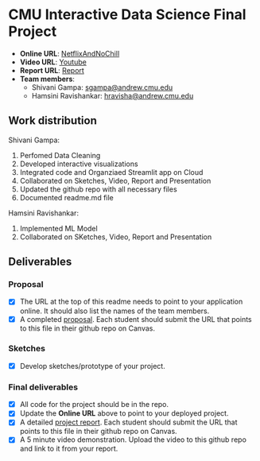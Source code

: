 # CMU Interactive Data Science Final Project

* **Online URL**: [NetflixAndNoChill](https://share.streamlit.io/cmu-ids-2022/final-project-netflixandnochill/main/finalProject.py)
* **Video URL**: [Youtube](https://youtu.be/SPSoEmAdKfk)
* **Report URL**: [Report](https://github.com/CMU-IDS-2022/final-project-netflixandnochill/blob/main/Report.md)
* **Team members**:
  * Shivani Gampa: sgampa@andrew.cmu.edu
  * Hamsini Ravishankar: hravisha@andrew.cmu.edu
  

## Work distribution

Shivani Gampa:
1. Perfomed Data Cleaning 
2. Developed interactive visualizations
3. Integrated code and Organziaed Streamlit app on Cloud
4. Collaborated on Sketches, Video, Report and Presentation
5. Updated the github repo with all necessary files
6. Documented readme.md file

Hamsini Ravishankar:
1. Implemented ML Model
2. Collaborated on SKetches, Video, Report and Presentation

## Deliverables

### Proposal

- [x] The URL at the top of this readme needs to point to your application online. It should also list the names of the team members.
- [X] A completed [proposal](Proposal.md). Each student should submit the URL that points to this file in their github repo on Canvas.

### Sketches

- [X] Develop sketches/prototype of your project.

### Final deliverables

- [x] All code for the project should be in the repo.
- [x] Update the **Online URL** above to point to your deployed project.
- [x] A detailed [project report](Report.md).  Each student should submit the URL that points to this file in their github repo on Canvas.
- [x] A 5 minute video demonstration.  Upload the video to this github repo and link to it from your report.
